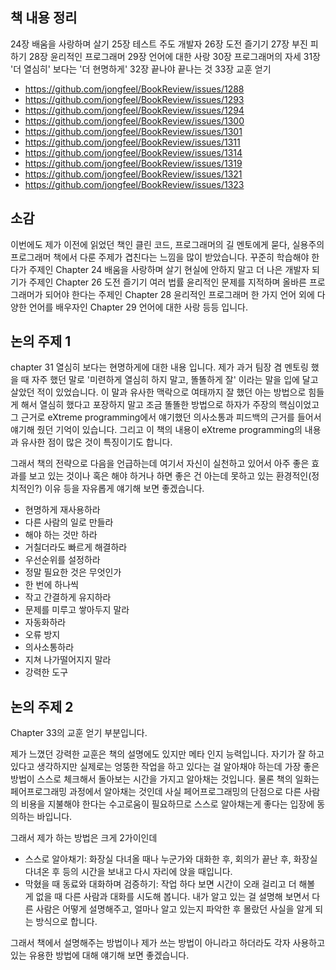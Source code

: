 ## 책 내용 정리

24장 배움을 사랑하며 살기
25장 테스트 주도 개발자
26장 도전 즐기기
27장 부진 피하기
28장 윤리적인 프로그래머
29장 언어에 대한 사랑
30장 프로그래머의 자세
31장 '더 열심히' 보다는 '더 현명하게'
32장 끝나야 끝나는 것
33장 교훈 얻기

- https://github.com/jongfeel/BookReview/issues/1288
- https://github.com/jongfeel/BookReview/issues/1293
- https://github.com/jongfeel/BookReview/issues/1294
- https://github.com/jongfeel/BookReview/issues/1300
- https://github.com/jongfeel/BookReview/issues/1301
- https://github.com/jongfeel/BookReview/issues/1311
- https://github.com/jongfeel/BookReview/issues/1314
- https://github.com/jongfeel/BookReview/issues/1319
- https://github.com/jongfeel/BookReview/issues/1321
- https://github.com/jongfeel/BookReview/issues/1323

## 소감

이번에도 제가 이전에 읽었던 책인 클린 코드, 프로그래머의 길 멘토에게 묻다, 실용주의 프로그래머 책에서 다룬 주제가 겹친다는 느낌을 많이 받았습니다.
꾸준히 학습해야 한다가 주제인 Chapter 24 배움을 사랑하며 살기
현실에 안하지 말고 더 나은 개발자 되기가 주제인 Chapter 26 도전 즐기기
여러 법률 윤리적인 문제를 지적하며 올바른 프로그래머가 되어야 한다는 주제인 Chapter 28 윤리적인 프로그래머
한 가지 언어 외에 다양한 언어를 배우자인 Chapter 29 언어에 대한 사랑 등등 입니다.

## 논의 주제 1

chapter 31 열심히 보다는 현명하게에 대한 내용 입니다.
제가 과거 팀장 겸 멘토링 했을 때 자주 했던 말로
'미련하게 열심히 하지 말고, 똘똘하게 잘' 이라는 말을 입에 달고 살았던 적이 있었습니다.
이 말과 유사한 맥락으로 여태까지 잘 했던 아는 방법으로 힘들게 해서 열심히 했다고 포장하지 말고
조금 똘똘한 방법으로 하자가 주장의 핵심이었고
그 근거로 eXtreme programming에서 얘기했던 의사소통과 피드백의 근거를 들어서 얘기해 줬던 기억이 있습니다.
그리고 이 책의 내용이 eXtreme programming의 내용과 유사한 점이 많은 것이 특징이기도 합니다.

그래서 책의 전략으로 다음을 언급하는데
여기서 자신이 실천하고 있어서 아주 좋은 효과를 보고 있는 것이나
혹은 해야 하거나 하면 좋은 건 아는데 못하고 있는 환경적인(정치적인?) 이유 등을 자유롭게 얘기해 보면 좋겠습니다.

- 현명하게 재사용하라
- 다른 사람의 일로 만들라
- 해야 하는 것만 하라
- 거칠더라도 빠르게 해결하라
- 우선순위를 설정하라
- 정말 필요한 것은 무엇인가
- 한 번에 하나씩
- 작고 간결하게 유지하라
- 문제를 미루고 쌓아두지 말라
- 자동화하라
- 오류 방지
- 의사소통하라
- 지쳐 나가떨어지지 말라
- 강력한 도구

## 논의 주제 2

Chapter 33의 교훈 얻기 부분입니다.

제가 느꼈던 강력한 교훈은 책의 설명에도 있지만 메타 인지 능력입니다.
자기가 잘 하고 있다고 생각하지만 실제로는 엉뚱한 작업을 하고 있다는 걸 알아채야 하는데
가장 좋은 방법이 스스로 체크해서 돌아보는 시간을 가지고 알아채는 것입니다.
물론 책의 일화는 페어프로그래밍 과정에서 알아채는 것인데 사실 페어프로그래밍의 단점으로 다른 사람의 비용을 지불해야 한다는 수고로움이 필요하므로
스스로 알아채는게 좋다는 입장에 동의하는 바입니다.

그래서 제가 하는 방법은 크게 2가이인데

- 스스로 알아채기: 화장실 다녀올 때나 누군가와 대화한 후, 회의가 끝난 후, 화장실 다녀온 후 등의 시간을 보내고 다시 자리에 앉을 때입니다.
- 막혔을 때 동료와 대화하며 검증하기: 작업 하다 보면 시간이 오래 걸리고 더 해볼 게 없을 때 다른 사람과 대화를 시도해 봅니다. 내가 알고 있는 걸 설명해 보면서 다른 사람은 어떻게 설명해주고, 얼마나 알고 있는지 파악한 후 몰랐던 사실을 알게 되는 방식으로 합니다.

그래서 책에서 설명해주는 방법이나 제가 쓰는 방법이 아니라고 하더라도
각자 사용하고 있는 유용한 방법에 대해 얘기해 보면 좋겠습니다.